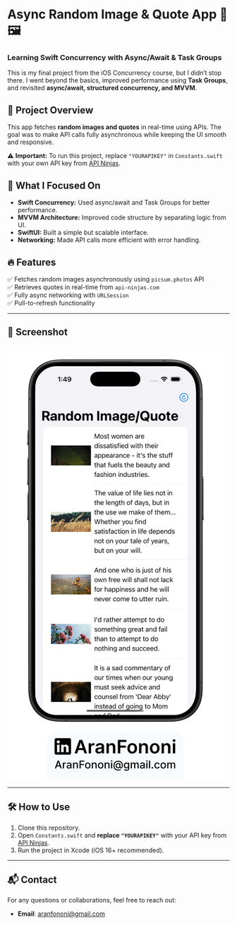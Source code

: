 # Async Random Image & Quote App 🎲🖼️  

### Learning Swift Concurrency with Async/Await & Task Groups  

This is my final project from the iOS Concurrency course, but I didn’t stop there. I went beyond the basics, improved performance using **Task Groups**, and revisited **async/await, structured concurrency, and MVVM**.  

## 📌 Project Overview  
This app fetches **random images and quotes** in real-time using APIs. The goal was to make API calls fully asynchronous while keeping the UI smooth and responsive.  

⚠️ **Important:** To run this project, replace `"YOURAPIKEY"` in `Constants.swift` with your own API key from [API Ninjas](https://api-ninjas.com).  

## 🚀 What I Focused On  
- **Swift Concurrency:** Used async/await and Task Groups for better performance.  
- **MVVM Architecture:** Improved code structure by separating logic from UI.  
- **SwiftUI:** Built a simple but scalable interface.  
- **Networking:** Made API calls more efficient with error handling.  

## 🔥 Features  
✅ Fetches random images asynchronously using `picsum.photos` API  
✅ Retrieves quotes in real-time from `api-ninjas.com`  
✅ Fully async networking with `URLSession`  
✅ Pull-to-refresh functionality  

---

## 📸 Screenshot  
![Placeholder](./Documents/Readme.png)  

---

## 🛠️ How to Use  
1. Clone this repository.  
2. Open `Constants.swift` and **replace `"YOURAPIKEY"`** with your API key from [API Ninjas](https://api-ninjas.com).  
3. Run the project in Xcode (iOS 16+ recommended).  

---

## 📬 Contact  
For any questions or collaborations, feel free to reach out:  
- **Email**: [aranfononi@gmail.com](mailto:aranfononi@gmail.com)  
